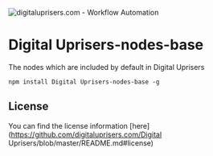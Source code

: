 ![digitaluprisers.com - Workflow Automation](https://user-images.githubusercontent.com/65276001/173571060-9f2f6d7b-bac0-43b6-bdb2-001da9694058.png)

# Digital Uprisers-nodes-base

The nodes which are included by default in Digital Uprisers

```
npm install Digital Uprisers-nodes-base -g
```

## License

You can find the license information [here](https://github.com/digitaluprisers.com/Digital Uprisers/blob/master/README.md#license)
